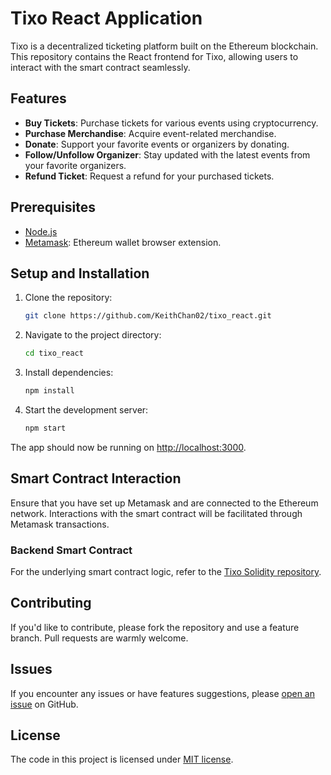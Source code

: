 # Tixo React Application

Tixo is a decentralized ticketing platform built on the Ethereum blockchain. This repository contains the React frontend for Tixo, allowing users to interact with the smart contract seamlessly.

## Features

- **Buy Tickets**: Purchase tickets for various events using cryptocurrency.
- **Purchase Merchandise**: Acquire event-related merchandise.
- **Donate**: Support your favorite events or organizers by donating.
- **Follow/Unfollow Organizer**: Stay updated with the latest events from your favorite organizers.
- **Refund Ticket**: Request a refund for your purchased tickets.

## Prerequisites

- [Node.js](https://nodejs.org/)
- [Metamask](https://metamask.io/): Ethereum wallet browser extension.

## Setup and Installation

1. Clone the repository:
   ```bash
   git clone https://github.com/KeithChan02/tixo_react.git
   
2. Navigate to the project directory:
   ```bash
   cd tixo_react

3. Install dependencies:
   ```bash
   npm install

4. Start the development server:
   ```bash
   npm start
   
The app should now be running on [http://localhost:3000](http://localhost:3000).

## Smart Contract Interaction

Ensure that you have set up Metamask and are connected to the Ethereum network. Interactions with the smart contract will be facilitated through Metamask transactions.

### Backend Smart Contract
For the underlying smart contract logic, refer to the [Tixo Solidity repository](https://github.com/KeithChan02/tixo_solidity).

## Contributing

If you'd like to contribute, please fork the repository and use a feature branch. Pull requests are warmly welcome.

## Issues

If you encounter any issues or have features suggestions, please [open an issue](https://github.com/KeithChan02/tixo_react/issues) on GitHub.

## License

The code in this project is licensed under [MIT license](LICENSE).
